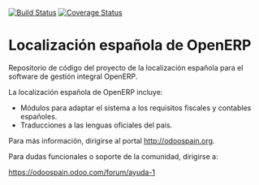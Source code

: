 [![Build Status](https://travis-ci.org/OCA/l10n-spain.svg?branch=7.0)](https://travis-ci.org/OCA/l10n-spain)
[![Coverage Status](https://coveralls.io/repos/OCA/l10n-spain/badge.png?branch=7.0)](https://coveralls.io/r/OCA/l10n-spain?branch=7.0)

Localización española de OpenERP
================================

Repositorio de código del proyecto de la localización española para el software
de gestión integral OpenERP.

La localización española de OpenERP incluye:

* Módulos para adaptar el sistema a los requisitos fiscales y contables
  españoles.
* Traducciones a las lenguas oficiales del país.

Para más información, dirigirse al portal http://odoospain.org.

Para dudas funcionales o soporte de la comunidad, dirigirse a:

https://odoospain.odoo.com/forum/ayuda-1
